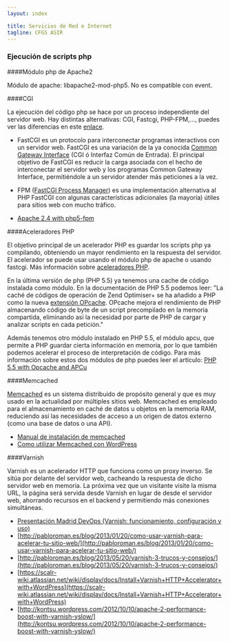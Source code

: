 ```yaml
---
layout: index

title: Servicios de Red e Internet
tagline: CFGS ASIR
---
```


### Ejecución de scripts php

####Módulo php de Apache2

Módulo de apache: libapache2-mod-php5. No es compatible con event.

####CGI

La ejecución del código php se hace por un proceso independiente del servidor web. Hay distintas alternativas: CGI, Fastcgi, PHP-FPM,..., puedes ver las diferencias en este [enlace](http://serverfault.com/questions/645755/differences-and-dis-advanages-between-fast-cgi-cgi-mod-php-suphp-php-fpm).

* FastCGI es un protocolo para interconectar programas interactivos con un servidor web. FastCGI es una variación de la ya conocida [Common Gateway Interface](http://es.wikipedia.org/wiki/Common_Gateway_Interface) (CGI ó Interfaz Común de Entrada). El principal objetivo de FastCGI es reducir la carga asociada con el hecho de interconectar el servidor web y los programas Common Gateway Interface, permitiéndole a un servidor atender más peticiones a la vez.
* FPM ([FastCGI Process Manager](http://php.net/manual/es/install.fpm.php)) es una implementación alternativa al PHP FastCGI con algunas características adicionales (la mayoría) útiles para sitios web con mucho tráfico. 

* [Apache 2.4 with php5-fpm](https://www.digitalocean.com/community/questions/apache-2-4-with-php5-fpm)

####Aceleradores PHP

El objetivo principal de un acelerador PHP es guardar los scripts php ya compilando, obteniendo un mayor rendimiento en la respuesta del servidor. El acelerador se puede usar usando el módulo php de apache o usando fastcgi. Más información sobre [aceleradores PHP](http://www.maestrosdelweb.com/aceleradores-de-php/).

En la última versión de php (PHP 5.5) ya tenemos una cache de código instalada como módulo. En la documentación de PHP 5.5 podemos leer: "La caché de códigos de operación de Zend Optimiser+ se ha añadido a PHP como la nueva [extensión OPcache](http://php.net/manual/es/book.opcache.php). OPcache mejora el rendimiento de PHP almacenando código de byte de un script precompilado en la memoria compartida, eliminando así la necesidad por parte de PHP de cargar y analizar scripts en cada petición."

Además tenemos otro módulo instalado en PHP 5.5, el módulo apcu, que permite a PHP guardar cierta información en memoria, por lo que también podemos acelerar el proceso de interpretación de código. Para más información sobre estos dos módulos de php puedes leer el artículo: [PHP 5.5 with Opcache and APCu](http://jessesnet.com/development-notes/2014/php-55-opcache-apcu/)

####Memcached

[Memcached](http://memcached.org/) es un sistema distribuido de propósito general y que es muy usado en la actualidad por múltiples sitios web. Memcached es empleado para el almacenamiento en caché de datos u objetos en la memoria RAM, reduciendo así las necesidades de acceso a un origen de datos externo (como una base de datos o una API).

* [Manual de instalación de memcached](http://www.pontikis.net/blog/install-memcached-php-debian)
* [Como utilizar Memcached con WordPress](https://raiolanetworks.es/blog/como-utilizar-memcached-con-wordpress/)

####Varnish

Varnish es un acelerador HTTP que funciona como un proxy inverso. Se sitúa por delante del servidor web, cacheando la respuesta de dicho servidor web en memoria. La próxima vez que un visitante visite la misma URL, la página será servida desde Varnish en lugar de desde el servidor web, ahorrando recursos en el backend y permitiendo más conexiones simultáneas.

* [Presentación Madrid DevOps (Varnish: funcionamiento, configuración y uso)](http://www.youtube.com/watch?v=A5poVWqjJrs)
* [http://pabloroman.es/blog/2013/01/20/como-usar-varnish-para-acelerar-tu-sitio-web/](http://pabloroman.es/blog/2013/01/20/como-usar-varnish-para-acelerar-tu-sitio-web/)
* [http://pabloroman.es/blog/2013/05/20/varnish-3-trucos-y-consejos/](http://pabloroman.es/blog/2013/05/20/varnish-3-trucos-y-consejos/)
* [https://scalr-wiki.atlassian.net/wiki/display/docs/Install+Varnish+HTTP+Accelerator+with+WordPress](https://scalr-wiki.atlassian.net/wiki/display/docs/Install+Varnish+HTTP+Accelerator+with+WordPress)
* [http://kontsu.wordpress.com/2012/10/10/apache-2-performance-boost-with-varnish-yslow/](http://kontsu.wordpress.com/2012/10/10/apache-2-performance-boost-with-varnish-yslow/)
